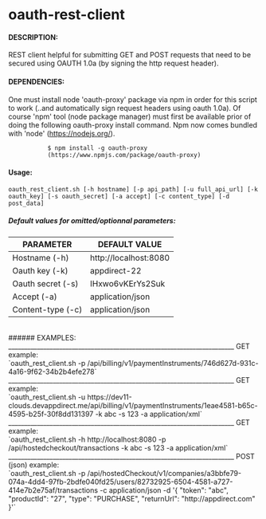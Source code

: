 # oauth-rest-client

#### DESCRIPTION:
REST client helpful for submitting GET and POST requests that need to be secured using OAUTH 1.0a (by signing the http request header).


#### DEPENDENCIES: 
One must install node 'oauth-proxy' package via npm in order for this script to work (..and automatically sign request headers using oauth 1.0a). Of course 'npm' tool (node package manager) must first be available prior of doing the following oauth-proxy install command. Npm now comes bundled with 'node' (https://nodejs.org/).

               $ npm install -g oauth-proxy
               (https://www.npmjs.com/package/oauth-proxy)




#### Usage: 
`oauth_rest_client.sh [-h hostname] [-p api_path] [-u full_api_url] [-k oauth_key] [-s oauth_secret] [-a accept] [-c content_type] [-d post_data]`

##### Default values for omitted/optionnal parameters:

|PARAMETER     |DEFAULT VALUE          |
|--------------|-----------------------|
|Hostname (-h) | http://localhost:8080 |
|Oauth key (-k) | appdirect-22 |
|Oauth secret (-s) | IHxwo6vKErYs2Suk |
|Accept (-a) | application/json |
|Content-type (-c) | application/json |

<br/>
###### EXAMPLES:
_______________________________________________________________________
GET example:<br/>
`oauth_rest_client.sh -p /api/billing/v1/paymentInstruments/746d627d-931c-4a16-9f62-34b2b4efe278`
_______________________________________________________________________
GET example:<br/>
`oauth_rest_client.sh -u https://dev11-clouds.devappdirect.me/api/billing/v1/paymentInstruments/1eae4581-b65c-4595-b25f-30f8dd131397 -k abc -s 123 -a application/xml`
_______________________________________________________________________
GET example:<br/>
`oauth_rest_client.sh -h http://localhost:8080 -p /api/hostedcheckout/transactions -k abc -s 123 -a application/xml`
_______________________________________________________________________
POST (json) example:<br/>
`oauth_rest_client.sh -p /api/hostedCheckout/v1/companies/a3bbfe79-074a-4dd4-97fb-2bdfe040fd25/users/82732925-6504-4581-a727-414e7b2e75af/transactions -c application/json -d '{ "token": "abc", "productId": "27", "type": "PURCHASE", "returnUrl": "http://appdirect.com" }'`
